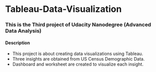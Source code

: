 # Tableau-Data-Visualization

### This is the Third project of Udacity Nanodegree (Advanced Data Analysis)
#### Description

- This project is about creating data visualizations using Tableau. 
- Three insights are obtained from US Census Demographic Data.  
- Dashboard and worksheet are created to visualize each insight.
